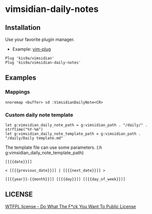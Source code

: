 # vimsidian-daily-notes

## Installation

Use your favorite plugin manager.

- Example: [vim-plug](https://github.com/junegunn/vim-plug)

```vim
Plug 'kis9a/vimsidian'
Plug 'kis9a/vimsidian-daily-notes'
```

## Examples

### Mappings

```vim
nnoremap <buffer> sd :VimsidianDailyNote<CR>
```

### Custom daily note template

```vim
let g:vimsidian_daily_note_path = g:vimsidian_path . "/daily/" . strftime("%Y-%m")
let g:vimsidian_daily_note_template_path = g:vimsidian_path . "/daily/Daily template.md"
```

The template file can use some parameters. (:h g:vimsidian_daily_note_template_path)

```
[[{{date}}]]

< [[{{previous_date}}]] | [[{{next_date}}]] >

[[{{year}}-{{month}}]] [[{{day}}]] [[{{day_of_week}}]]
```

## LICENSE

[WTFPL license - Do What The F\*ck You Want To Public License](./LICENSE.md)
